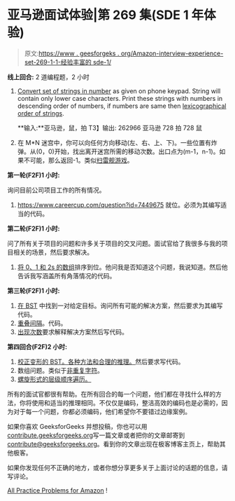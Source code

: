 # 亚马逊面试体验|第 269 集(SDE 1 年体验)

> 原文:[https://www . geesforgeks . org/Amazon-interview-experience-set-269-1-1-经验丰富的 sde-1/](https://www.geeksforgeeks.org/amazon-interview-experience-set-269-1-year-experienced-for-sde-1/)

**线上回合:** 2 道编程题，2 小时

1.  [Convert set of strings in number](https://practice.geeksforgeeks.org/problems/convert-a-sentence-into-its-equivalent-mobile-numeric-keypad-sequence/0) as given on phone keypad. String will contain only lower case characters. Print these strings with numbers in descending order of numbers, if numbers are same then [lexicographical order of strings](https://www.geeksforgeeks.org/lexicographic-permutations-of-string/).

    **输入:**亚马逊，鼠，拍
    T3】输出: 262966 亚马逊
    728 拍
    728 鼠

2.  在 M*N 迷宫中，你可以向任何方向移动(左、右、上、下)。一些位置有炸弹。从(0，0)开始，找出离开迷宫所需的移动次数。出口点为(m-1，n-1)。如果不可能，那么返回-1。类似[扫雷舰游戏](https://www.geeksforgeeks.org/cpp-implementation-minesweeper-game/)。

**第一轮(F2F)1 小时:**

询问目前公司项目工作的所有情况。

1.  https://www.careercup.com/question?id=7449675 就位。必须为其编写适当的代码。

**第二轮(F2F)1 小时:**

问了所有关于项目的问题和许多关于项目的交叉问题。面试官给了我很多与我的项目相关的场景，然后要求解决。

1.  [将 0、1 和 2s 的数组](https://practice.geeksforgeeks.org/problems/sort-an-array-of-0s-1s-and-2s/0)排序到位。他问我是否知道这个问题，我说知道。然后他告诉我写涵盖所有角落情况的代码。

 **第三轮(F2F)1 小时:**

1.  [在 BST](https://practice.geeksforgeeks.org/problems/find-a-pair-with-given-target-in-bst/1) 中找到一对给定目标。询问所有可能的解决方案，然后要求为其编写代码。
2.  [重叠间隔](https://practice.geeksforgeeks.org/problems/overlapping-intervals/0)。代码。
3.  [出现次数](https://practice.geeksforgeeks.org/problems/number-of-occurrence/0)要求解释解决方案然后写代码。

**第四回合(F2F)2 小时:**

1.  [校正变形的 BST。各种方法和合理的推理。](https://practice.geeksforgeeks.org/problems/fixed-two-nodes-of-a-bst/1)然后要求写代码。
2.  数组问题。类似于[非重复字符](https://practice.geeksforgeeks.org/problems/non-repeating-character/0)。
3.  [螺旋形式的层级顺序遍历。](https://practice.geeksforgeeks.org/problems/level-order-traversal-in-spiral-form/1.)

所有的面试官都很有帮助。在所有回合的每一个问题，他们都在寻找什么样的方法，你将使用和适当的推理相同。不仅仅是编码，整洁高效的编码也是必需的，因为对于每一个问题，你都必须编码，他们希望你不要错过边缘案例。

如果你喜欢 GeeksforGeeks 并想投稿，你也可以用[contribute.geeksforgeeks.org](http://www.contribute.geeksforgeeks.org)写一篇文章或者把你的文章邮寄到 contribute@geeksforgeeks.org。看到你的文章出现在极客博客主页上，帮助其他极客。

如果你发现任何不正确的地方，或者你想分享更多关于上面讨论的话题的信息，请写评论。

[All Practice Problems for Amazon](https://practice.geeksforgeeks.org/company/Amazon/) !